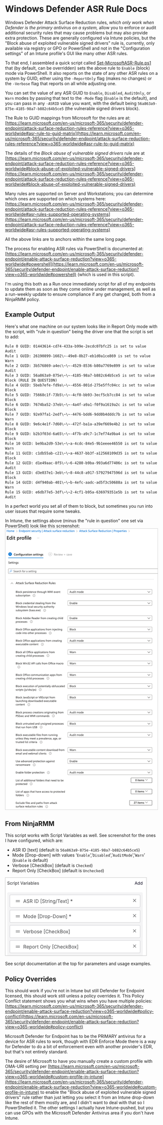 # Windows Defender ASR Rule Docs
Windows Defender Attack Surface Reduction rules, _which only work when Defender is the primary antivirus on a system,_ allow you to enforce or audit additional security rules that may cause problems but may also provide extra protection. These are generally configured via Intune policies, but the "Block abuse of exploited vulnerable signed drivers" rule is, currently, only available via registry or GPO or PowerShell and not in the "Configuration settings" of an Intune profile's GUI like many other ASR rules.

To that end, I assembled a quick script called [Set-MicrosoftASR-Rule.ps1](Set-MicrosoftASR-Rule.ps1) that (by default, can be overridden) sets the above rule to `Enable` (block) mode via PowerShell. It also reports on the state of any other ASR rules on a system by GUID, either using the `-ReportOnly` flag (makes no changes) or the `-Verbose` flag that reports on all while adjusting one.

You can set the value of any ASR GUID to `Enable`, `Disabled`, `AuditOnly`, or `Warn` modes by passing that text to the `-Mode` flag (`Enable` is the default), and you can pass in any `-ASRID` value you want, with the default being `56a863a9-875e-4185-98a7-b882c64b5ce5` (the vulnerable signed drivers block).

The Rule to GUID mappings from Microsoft for the rules are at: [https://learn.microsoft.com/en-us/microsoft-365/security/defender-endpoint/attack-surface-reduction-rules-reference?view=o365-worldwide#asr-rule-to-guid-matrix](https://learn.microsoft.com/en-us/microsoft-365/security/defender-endpoint/attack-surface-reduction-rules-reference?view=o365-worldwide#asr-rule-to-guid-matrix)

The details of the _Block abuse of vulnerable signed drivers_ rule are at [https://learn.microsoft.com/en-us/microsoft-365/security/defender-endpoint/attack-surface-reduction-rules-reference?view=o365-worldwide#block-abuse-of-exploited-vulnerable-signed-drivers](https://learn.microsoft.com/en-us/microsoft-365/security/defender-endpoint/attack-surface-reduction-rules-reference?view=o365-worldwide#block-abuse-of-exploited-vulnerable-signed-drivers)

Many rules are supported on Server and Workstations; you can determine which ones are supported on which systems here: [https://learn.microsoft.com/en-us/microsoft-365/security/defender-endpoint/attack-surface-reduction-rules-reference?view=o365-worldwide#asr-rules-supported-operating-systems](https://learn.microsoft.com/en-us/microsoft-365/security/defender-endpoint/attack-surface-reduction-rules-reference?view=o365-worldwide#asr-rules-supported-operating-systems)

All the above links are to anchors within the same long page.

The process for enabling ASR rules via PowerShell is documented at: [https://learn.microsoft.com/en-us/microsoft-365/security/defender-endpoint/enable-attack-surface-reduction?view=o365-worldwide#powershell](https://learn.microsoft.com/en-us/microsoft-365/security/defender-endpoint/enable-attack-surface-reduction?view=o365-worldwide#powershell) (which is used in this script).

I'm using this both as a Run once immediately script for all of my endpoints to update them as soon as they come online under management, as well as a run-weekly update to ensure compliance if any get changed, both from a NinjaRMM policy.

## Example Output
Here's what one machine on our system looks like in Report Only mode with the script, with "rule in question" being the driver one that the script is set to add:

```
Rule 0 GUID: 01443614-cd74-433a-b99e-2ecdc07bfc25 is set to value Audit
Rule 1 GUID: 26190899-1602\~-49e8-8b27-eb1d0a1ce869 is set to value Warn
Rule 2 GUID: 3b576869-a4ec\~\~-4529-8536-b80a7769e899 is set to value Audit
Rule 3 GUID: 56a863a9-875e\~\~-4185-98a7-b882c64b5ce5 is set to value Block (RULE IN QUESTION)
Rule 4 GUID: 5beb7efe-fd9a\~\~-4556-801d-275e5ffc04cc is set to value Block
Rule 5 GUID: 75668c1f-73b5\~\~-4cf0-bb93-3ecf5cb7cc84 is set to value Block
Rule 6 GUID: 7674ba52-37eb\~\~-4a4f-a9a1-f0f9a1619a2c is set to value Block
Rule 7 GUID: 92e97fa1-2edf\~\~-4476-bdd6-9dd0b4dddc7b is set to value Warn
Rule 8 GUID: 9e6c4e1f-7d60\~\~-472f-ba1a-a39ef669e4b2 is set to value Block
Rule 9 GUID: b2b3f03d-6a65\~\~-4f7b-a9c7-1c7ef74a9ba4 is set to value Block
Rule 10 GUID: be9ba2d9-53e\~\~a-4cdc-84e5-9b1eeee46550 is set to value Warn
Rule 11 GUID: c1db55ab-c21\~\~a-4637-bb3f-a12568109d35 is set to value Block
Rule 12 GUID: d1e49aac-8f5\~\~6-4280-b9ba-993a6d77406c is set to value Audit
Rule 13 GUID: d3e037e1-3eb\~\~8-44c8-a917-57927947596d is set to value Block
Rule 14 GUID: d4f940ab-401\~\~b-4efc-aadc-ad5f3c50688a is set to value Warn
Rule 15 GUID: e6db77e5-3df\~\~2-4cf1-b95a-636979351e5b is set to value Audit
```

In a perfect world you set all of them to block, but sometimes you run into user issues that require some tweaks.

In Intune, the settings above (minus the "rule in question" one set via PowerShell) look like this screenshot: ![ASR Script Config in Defender Example](Microsoft-Defender-ASR-Output-Example.png)

## From NinjaRMM
This script works with Script Variables as well. See screenshot for the ones I have configured, which are:

- ASR ID [text] (default is `56a863a9-875e-4185-98a7-b882c64b5ce5`)
- Mode [Drop-down] with values ‘`Enable`’,’`Disabled`’,’`AuditMode`’,’`Warn`’ (`Enable` is default)
- Verbose [CheckBox] (default is `Checked`)
- Report Only [CheckBox] (default is `Unchecked`)

![NinjaRMM Script Variables Screenshot](Microsoft-Defender-ASR-ScriptVariables.png)

See script documentation at the top for parameters and usage examples.

## Policy Overrides
This should work if you're not in Intune but still Defender for Endpoint licensed, this should work still unless a policy overrides it. This Policy Conflict statement shows you what wins when you have multiple policies: [https://learn.microsoft.com/en-us/microsoft-365/security/defender-endpoint/enable-attack-surface-reduction?view=o365-worldwide#policy-conflict](https://learn.microsoft.com/en-us/microsoft-365/security/defender-endpoint/enable-attack-surface-reduction?view=o365-worldwide#policy-conflict)

Microsoft Defender for Endpoint has to be the PRIMARY antivirus for a device for ASR rules to work, though with EDR Enforce Mode there is a way for Defender to do a bit of enforcement even with another provider's EDR, but that's not entirely standard.

The desire of Microsoft to have you manually create a custom profile with OMA-URI setting per [https://learn.microsoft.com/en-us/microsoft-365/security/defender-endpoint/enable-attack-surface-reduction?view=o365-worldwide#custom-profile-in-intune](https://learn.microsoft.com/en-us/microsoft-365/security/defender-endpoint/enable-attack-surface-reduction?view=o365-worldwide#custom-profile-in-intune) to enable the "Block abuse of exploited vulnerable signed drivers" rule rather than just letting you select it from an Intune drop-down like the rest of them mostly are, and I didn't want to deal with that so I PowerShelled it. The other settings I actually have Intune-pushed, but you can use GPOs with the Microsoft Defender Antivirus area if you don't have Intune.